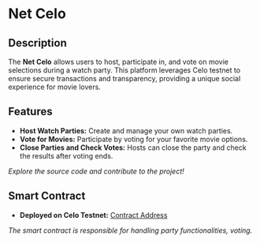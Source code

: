# Net Celo

## Description

The **Net Celo** allows users to host, participate in, and vote on movie selections during a watch party. This platform leverages Celo testnet to ensure secure transactions and transparency, providing a unique social experience for movie lovers.

## Features

- **Host Watch Parties:** Create and manage your own watch parties.
- **Vote for Movies:** Participate by voting for your favorite movie options.
- **Close Parties and Check Votes:** Hosts can close the party and check the results after voting ends.

_Explore the source code and contribute to the project!_

## Smart Contract

- **Deployed on Celo Testnet:** [Contract Address](0xfc0A6fdE7bb60528f282D3E47911AB9c55a5cA6C)

_The smart contract is responsible for handling party functionalities, voting._
